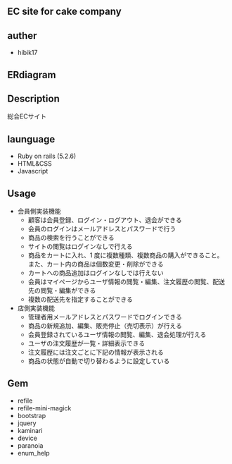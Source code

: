 ## EC site for cake company

## auther
- hibik17

## ERdiagram

## Description

総合ECサイト

## launguage

- Ruby on rails (5.2.6)
- HTML&CSS
- Javascript

## Usage

- 会員側実装機能
  - 顧客は会員登録、ログイン・ログアウト、退会ができる
  - 会員のログインはメールアドレスとパスワードで行う
  - 商品の検索を行うことができる
  - サイトの閲覧はログインなしで行える
  - 商品をカートに入れ、1 度に複数種類、複数商品の購入ができること。また、カート内の商品は個数変更・削除ができる
  - カートへの商品追加はログインなしでは行えない
  - 会員はマイページからユーザ情報の閲覧・編集、注文履歴の閲覧、配送先の閲覧・編集ができる
  - 複数の配送先を指定することができる
- 店側実装機能
  - 管理者用メールアドレスとパスワードでログインできる
  - 商品の新規追加、編集、販売停止（売切表示）が行える
  - 会員登録されているユーザ情報の閲覧、編集、退会処理が行える
  - ユーザの注文履歴が一覧・詳細表示できる
  - 注文履歴には注文ごとに下記の情報が表示される
  - 商品の状態が自動で切り替わるように設定している

## Gem

- refile
- refile-mini-magick
- bootstrap
- jquery
- kaminari
- device
- paranoia
- enum_help
